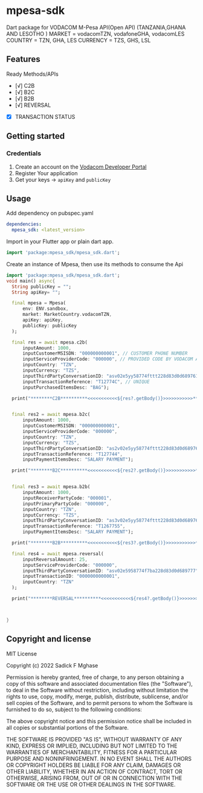 # mpesa-sdk

Dart package for VODACOM M-Pesa API(Open API) (TANZANIA,GHANA AND LESOTHO )
MARKET = vodacomTZN, vodafoneGHA, vodacomLES
COUNTRY = TZN, GHA, LES
CURRENCY = TZS, GHS, LSL


## Features
Ready Methods/APIs

- [√] C2B
- [√] B2C
- [√] B2B
- [√] REVERSAL
- [x] TRANSACTION STATUS



## Getting started

### Credentials

1. Create an account on the [Vodacom Developer Portal](https://openapiportal.m-pesa.com/)
2. Register Your application
3. Get your keys -> `apiKey` and `publicKey`

## Usage
Add dependency on pubspec.yaml
```yaml
dependencies:
  mpesa_sdk: <latest_version>
```
Import in your Flutter app or plain dart app.

```dart
import 'package:mpesa_sdk/mpesa_sdk.dart';
```
Create an instance of Mpesa, then use its methods to consume the Api

```dart
import 'package:mpesa_sdk/mpesa_sdk.dart';
void main() async{
  String publicKey = "";
  String apiKey= "";

  final mpesa = Mpesa(
      env: ENV.sandbox,
      market: MarketCountry.vodacomTZN,
      apiKey: apiKey,
      publicKey: publicKey
  );

  final res = await mpesa.c2b(
      inputAmount: 1000,
      inputCustomerMSISDN: "000000000001", // CUSTOMER PHONE NUMBER
      inputServiceProviderCode: "000000", // PROVIDED CODE BY VODACOM AFTER REGISTERING YOUR ORG.
      inputCountry: "TZN",
      inputCurrency: "TZS",
      inputThirdPartyConversationID: "asv02e5yy58774fttt228d83d0d689761", // UNIQUE
      inputTransactionReference: "T12774C", // UNIQUE
      inputPurchasedItemsDesc: "BAG");

  print("********C2B**********<<<<<<<<<<<${res?.getBody()}>>>>>>>>>>>**********************C2B********");


  final res2 = await mpesa.b2c(
      inputAmount: 1000,
      inputCustomerMSISDN: "000000000001",
      inputServiceProviderCode: "000000",
      inputCountry: "TZN",
      inputCurrency: "TZS",
      inputThirdPartyConversationID: "as2v02e5yy58774fttt228d83d0d6897613444",
      inputTransactionReference: "T127744",
      inputPaymentItemsDesc: "SALARY PAYMENT");

  print("********B2C**********<<<<<<<<<<<${res2?.getBody()}>>>>>>>>>>>**********************B2C********");


  final res3 = await mpesa.b2b(
      inputAmount: 1000,
      inputReceiverPartyCode: "000001",
      inputPrimaryPartyCode: "000000",
      inputCountry: "TZN",
      inputCurrency: "TZS",
      inputThirdPartyConversationID: "as3v02e5yy58774fttt228d83d0d68976155",
      inputTransactionReference: "T1267755",
      inputPaymentItemsDesc: "SALARY PAYMENT");

  print("********B2B**********<<<<<<<<<<<${res3?.getBody()}>>>>>>>>>>>**********************B2B********");

  final res4 = await mpesa.reversal(
      inputReversalAmount: 25,
      inputServiceProviderCode: "000000",
      inputThirdPartyConversationID: "asv02e5958774f7ba228d83d0d689777",
      inputTransactionID: "0000000000001",
      inputCountry: "TZN"
  );

  print("********REVERSAL**********<<<<<<<<<<<${res4?.getBody()}>>>>>>>>>>>**********************REVERSAL********");



}
```

## Copyright and license

MIT License

Copyright (c) 2022 Sadick F Mghase

Permission is hereby granted, free of charge, to any person obtaining a copy
of this software and associated documentation files (the "Software"), to deal
in the Software without restriction, including without limitation the rights
to use, copy, modify, merge, publish, distribute, sublicense, and/or sell
copies of the Software, and to permit persons to whom the Software is
furnished to do so, subject to the following conditions:

The above copyright notice and this permission notice shall be included in all
copies or substantial portions of the Software.

THE SOFTWARE IS PROVIDED "AS IS", WITHOUT WARRANTY OF ANY KIND, EXPRESS OR
IMPLIED, INCLUDING BUT NOT LIMITED TO THE WARRANTIES OF MERCHANTABILITY,
FITNESS FOR A PARTICULAR PURPOSE AND NONINFRINGEMENT. IN NO EVENT SHALL THE
AUTHORS OR COPYRIGHT HOLDERS BE LIABLE FOR ANY CLAIM, DAMAGES OR OTHER
LIABILITY, WHETHER IN AN ACTION OF CONTRACT, TORT OR OTHERWISE, ARISING FROM,
OUT OF OR IN CONNECTION WITH THE SOFTWARE OR THE USE OR OTHER DEALINGS IN THE
SOFTWARE.